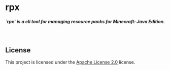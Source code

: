 <h1>rpx</h1>
<h5>`rpx` is a cli tool for managing resource packs for Minecraft: Java Edition.</h5>

&nbsp;

## License
This project is licensed under the [Apache License 2.0](LICENSE) license.